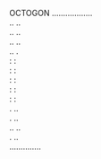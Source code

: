 OCTOGON 
          ..................           
         ..                  ..         
       ..                      ..       
     ..                          ..     
   ..                              .    
   :                                :   
   :                                :   
   :                                :   
   :                                :   
   :                                :   
   .                               ..   
     .                           ..     
       ..                      ..             
           .               ..           
             ..............             
                                        

